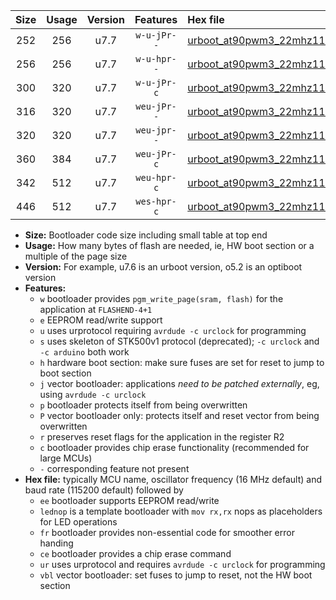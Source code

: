 |Size|Usage|Version|Features|Hex file|
|:-:|:-:|:-:|:-:|:--|
|252|256|u7.7|`w-u-jPr--`|[urboot_at90pwm3_22mhz1184_230400bps_lednop_ur_vbl.hex](https://raw.githubusercontent.com/stefanrueger/urboot.hex/main/mcus/at90pwm3/fcpu_22mhz1184/230400_bps/urboot_at90pwm3_22mhz1184_230400bps_lednop_ur_vbl.hex)|
|256|256|u7.7|`w-u-hpr--`|[urboot_at90pwm3_22mhz1184_230400bps_lednop_fr_ur.hex](https://raw.githubusercontent.com/stefanrueger/urboot.hex/main/mcus/at90pwm3/fcpu_22mhz1184/230400_bps/urboot_at90pwm3_22mhz1184_230400bps_lednop_fr_ur.hex)|
|300|320|u7.7|`w-u-jPr-c`|[urboot_at90pwm3_22mhz1184_230400bps_lednop_fr_ce_ur_vbl.hex](https://raw.githubusercontent.com/stefanrueger/urboot.hex/main/mcus/at90pwm3/fcpu_22mhz1184/230400_bps/urboot_at90pwm3_22mhz1184_230400bps_lednop_fr_ce_ur_vbl.hex)|
|316|320|u7.7|`weu-jPr--`|[urboot_at90pwm3_22mhz1184_230400bps_ee_lednop_ur_vbl.hex](https://raw.githubusercontent.com/stefanrueger/urboot.hex/main/mcus/at90pwm3/fcpu_22mhz1184/230400_bps/urboot_at90pwm3_22mhz1184_230400bps_ee_lednop_ur_vbl.hex)|
|320|320|u7.7|`weu-jpr--`|[urboot_at90pwm3_22mhz1184_230400bps_ee_lednop_fr_ur_vbl.hex](https://raw.githubusercontent.com/stefanrueger/urboot.hex/main/mcus/at90pwm3/fcpu_22mhz1184/230400_bps/urboot_at90pwm3_22mhz1184_230400bps_ee_lednop_fr_ur_vbl.hex)|
|360|384|u7.7|`weu-jPr-c`|[urboot_at90pwm3_22mhz1184_230400bps_ee_lednop_fr_ce_ur_vbl.hex](https://raw.githubusercontent.com/stefanrueger/urboot.hex/main/mcus/at90pwm3/fcpu_22mhz1184/230400_bps/urboot_at90pwm3_22mhz1184_230400bps_ee_lednop_fr_ce_ur_vbl.hex)|
|342|512|u7.7|`weu-hpr-c`|[urboot_at90pwm3_22mhz1184_230400bps_ee_lednop_fr_ce_ur.hex](https://raw.githubusercontent.com/stefanrueger/urboot.hex/main/mcus/at90pwm3/fcpu_22mhz1184/230400_bps/urboot_at90pwm3_22mhz1184_230400bps_ee_lednop_fr_ce_ur.hex)|
|446|512|u7.7|`wes-hpr-c`|[urboot_at90pwm3_22mhz1184_230400bps_ee_lednop_fr_ce.hex](https://raw.githubusercontent.com/stefanrueger/urboot.hex/main/mcus/at90pwm3/fcpu_22mhz1184/230400_bps/urboot_at90pwm3_22mhz1184_230400bps_ee_lednop_fr_ce.hex)|

- **Size:** Bootloader code size including small table at top end
- **Usage:** How many bytes of flash are needed, ie, HW boot section or a multiple of the page size
- **Version:** For example, u7.6 is an urboot version, o5.2 is an optiboot version
- **Features:**
  + `w` bootloader provides `pgm_write_page(sram, flash)` for the application at `FLASHEND-4+1`
  + `e` EEPROM read/write support
  + `u` uses urprotocol requiring `avrdude -c urclock` for programming
  + `s` uses skeleton of STK500v1 protocol (deprecated); `-c urclock` and `-c arduino` both work
  + `h` hardware boot section: make sure fuses are set for reset to jump to boot section
  + `j` vector bootloader: applications *need to be patched externally*, eg, using `avrdude -c urclock`
  + `p` bootloader protects itself from being overwritten
  + `P` vector bootloader only: protects itself and reset vector from being overwritten
  + `r` preserves reset flags for the application in the register R2
  + `c` bootloader provides chip erase functionality (recommended for large MCUs)
  + `-` corresponding feature not present
- **Hex file:** typically MCU name, oscillator frequency (16 MHz default) and baud rate (115200 default) followed by
  + `ee` bootloader supports EEPROM read/write
  + `lednop` is a template bootloader with `mov rx,rx` nops as placeholders for LED operations
  + `fr` bootloader provides non-essential code for smoother error handing
  + `ce` bootloader provides a chip erase command
  + `ur` uses urprotocol and requires `avrdude -c urclock` for programming
  + `vbl` vector bootloader: set fuses to jump to reset, not the HW boot section
